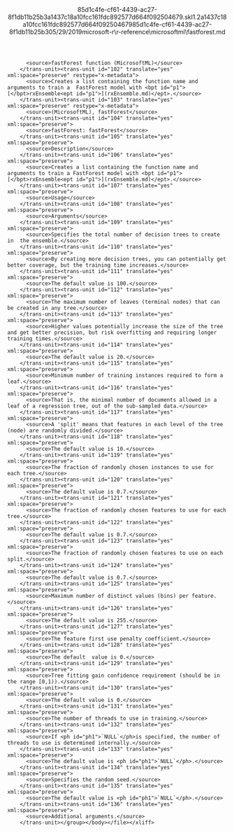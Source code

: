 <?xml version="1.0"?><xliff version="1.2" xmlns="urn:oasis:names:tc:xliff:document:1.2" xmlns:xsi="http://www.w3.org/2001/XMLSchema-instance" xsi:schemaLocation="urn:oasis:names:tc:xliff:document:1.2 xliff-core-1.2-transitional.xsd"><file datatype="xml" original="fastforest.md" source-language="en-US" target-language="en-US"><header><tool tool-id="mdxliff" tool-name="mdxliff" tool-version="1.0-8ab897d" tool-company="Microsoft" /><xliffext:skl_file_name xmlns:xliffext="urn:microsoft:content:schema:xliffextensions">85d1c4fe-cf61-4439-ac27-8f1db11b25b3a1437c18a10fcc161fdc892577d664f092504679.skl</xliffext:skl_file_name><xliffext:version xmlns:xliffext="urn:microsoft:content:schema:xliffextensions">1.2</xliffext:version><xliffext:ms.openlocfilehash xmlns:xliffext="urn:microsoft:content:schema:xliffextensions">a1437c18a10fcc161fdc892577d664f092504679</xliffext:ms.openlocfilehash><xliffext:ms.sourcegitcommit xmlns:xliffext="urn:microsoft:content:schema:xliffextensions">85d1c4fe-cf61-4439-ac27-8f1db11b25b3</xliffext:ms.sourcegitcommit><xliffext:ms.lasthandoff xmlns:xliffext="urn:microsoft:content:schema:xliffextensions">05/29/2019</xliffext:ms.lasthandoff><xliffext:ms.openlocfilepath xmlns:xliffext="urn:microsoft:content:schema:xliffextensions">microsoft-r\r-reference\microsoftml\fastforest.md</xliffext:ms.openlocfilepath></header><body><group id="content" extype="content"><trans-unit id="101" translate="yes" xml:space="preserve" restype="x-metadata">
          <source>fastForest function (MicrosoftML)</source>
        </trans-unit><trans-unit id="102" translate="yes" xml:space="preserve" restype="x-metadata">
          <source>Creates a list containing the function name and arguments to train a  FastForest model with <bpt id="p1">[</bpt>rxEnsemble<ept id="p1">](rxEnsemble.md)</ept>.</source>
        </trans-unit><trans-unit id="103" translate="yes" xml:space="preserve" restype="x-metadata">
          <source>(MicrosoftML), fastForest</source>
        </trans-unit><trans-unit id="104" translate="yes" xml:space="preserve">
          <source>fastForest: fastForest</source>
        </trans-unit><trans-unit id="105" translate="yes" xml:space="preserve">
          <source>Description</source>
        </trans-unit><trans-unit id="106" translate="yes" xml:space="preserve">
          <source>Creates a list containing the function name and arguments to train a FastForest model with <bpt id="p1">[</bpt>rxEnsemble<ept id="p1">](rxEnsemble.md)</ept>.</source>
        </trans-unit><trans-unit id="107" translate="yes" xml:space="preserve">
          <source>Usage</source>
        </trans-unit><trans-unit id="108" translate="yes" xml:space="preserve">
          <source>Arguments</source>
        </trans-unit><trans-unit id="109" translate="yes" xml:space="preserve">
          <source>Specifies the total number of decision trees to create in  the ensemble.</source>
        </trans-unit><trans-unit id="110" translate="yes" xml:space="preserve">
          <source>By creating more decision trees, you can potentially get  better coverage, but the training time increases.</source>
        </trans-unit><trans-unit id="111" translate="yes" xml:space="preserve">
          <source>The default value is 100.</source>
        </trans-unit><trans-unit id="112" translate="yes" xml:space="preserve">
          <source>The maximum number of leaves (terminal nodes) that can be created in any tree.</source>
        </trans-unit><trans-unit id="113" translate="yes" xml:space="preserve">
          <source>Higher values potentially increase the size of the tree and get better precision, but risk overfitting and requiring longer training times.</source>
        </trans-unit><trans-unit id="114" translate="yes" xml:space="preserve">
          <source>The default value is 20.</source>
        </trans-unit><trans-unit id="115" translate="yes" xml:space="preserve">
          <source>Minimum number of training instances required to form a leaf.</source>
        </trans-unit><trans-unit id="116" translate="yes" xml:space="preserve">
          <source>That is, the minimal number of documents allowed in a leaf of a regression tree, out of the sub-sampled data.</source>
        </trans-unit><trans-unit id="117" translate="yes" xml:space="preserve">
          <source>A 'split' means that features in each level of the tree (node) are randomly divided.</source>
        </trans-unit><trans-unit id="118" translate="yes" xml:space="preserve">
          <source>The default value is 10.</source>
        </trans-unit><trans-unit id="119" translate="yes" xml:space="preserve">
          <source>The fraction of randomly chosen instances to use for each tree.</source>
        </trans-unit><trans-unit id="120" translate="yes" xml:space="preserve">
          <source>The default value is 0.7.</source>
        </trans-unit><trans-unit id="121" translate="yes" xml:space="preserve">
          <source>The fraction of randomly chosen features to use for each tree.</source>
        </trans-unit><trans-unit id="122" translate="yes" xml:space="preserve">
          <source>The default value is 0.7.</source>
        </trans-unit><trans-unit id="123" translate="yes" xml:space="preserve">
          <source>The fraction of randomly chosen features to use on each split.</source>
        </trans-unit><trans-unit id="124" translate="yes" xml:space="preserve">
          <source>The default value is 0.7.</source>
        </trans-unit><trans-unit id="125" translate="yes" xml:space="preserve">
          <source>Maximum number of distinct values (bins) per feature.</source>
        </trans-unit><trans-unit id="126" translate="yes" xml:space="preserve">
          <source>The default value is 255.</source>
        </trans-unit><trans-unit id="127" translate="yes" xml:space="preserve">
          <source>The feature first use penalty coefficient.</source>
        </trans-unit><trans-unit id="128" translate="yes" xml:space="preserve">
          <source>The default  value is 0.</source>
        </trans-unit><trans-unit id="129" translate="yes" xml:space="preserve">
          <source>Tree fitting gain confidence requirement (should be in the range [0,1)).</source>
        </trans-unit><trans-unit id="130" translate="yes" xml:space="preserve">
          <source>The default value is 0.</source>
        </trans-unit><trans-unit id="131" translate="yes" xml:space="preserve">
          <source>The number of threads to use in training.</source>
        </trans-unit><trans-unit id="132" translate="yes" xml:space="preserve">
          <source>If <ph id="ph1">`NULL`</ph>is specified, the number of threads to use is determined internally.</source>
        </trans-unit><trans-unit id="133" translate="yes" xml:space="preserve">
          <source>The default value is <ph id="ph1">`NULL`</ph>.</source>
        </trans-unit><trans-unit id="134" translate="yes" xml:space="preserve">
          <source>Specifies the random seed.</source>
        </trans-unit><trans-unit id="135" translate="yes" xml:space="preserve">
          <source>The default value is <ph id="ph1">`NULL`</ph>.</source>
        </trans-unit><trans-unit id="136" translate="yes" xml:space="preserve">
          <source>Additional arguments.</source>
        </trans-unit></group></body></file></xliff>